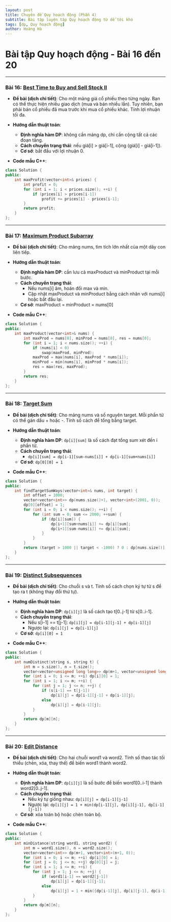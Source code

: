 ```yaml
---
layout: post
title: Chuyên đề Quy hoạch động (Phần 4)
subtitle: Bài tập luyện tập Quy hoạch động từ dễ tới khó
tags: [dp, Quy hoạch động]
author: Hoàng Hà
---
```


# Bài tập Quy hoạch động - Bài 16 đến 20

---

### Bài 16: [Best Time to Buy and Sell Stock II](https://leetcode.com/problems/best-time-to-buy-and-sell-stock-ii/)

- **Đề bài (dịch chi tiết)**:
  Cho một mảng giá cổ phiếu theo từng ngày. Bạn có thể thực hiện nhiều giao dịch (mua và bán nhiều lần). Tuy nhiên, bạn phải bán cổ phiếu đã mua trước khi mua cổ phiếu khác. Tính lợi nhuận tối đa.

- **Hướng dẫn thuật toán**:
  - **Định nghĩa hàm DP**: không cần mảng dp, chỉ cần cộng tất cả các đoạn tăng.
  - **Cách chuyển trạng thái**: nếu giá[i] > giá[i-1], cộng (giá[i] - giá[i-1]).
  - **Cơ sở**: bắt đầu với lợi nhuận 0.

- **Code mẫu C++**:
```cpp
class Solution {
public:
    int maxProfit(vector<int>& prices) {
        int profit = 0;
        for (int i = 1; i < prices.size(); ++i) {
            if (prices[i] > prices[i-1])
                profit += prices[i] - prices[i-1];
        }
        return profit;
    }
};
```

---

### Bài 17: [Maximum Product Subarray](https://leetcode.com/problems/maximum-product-subarray/)

- **Đề bài (dịch chi tiết)**:
  Cho mảng nums, tìm tích lớn nhất của một dãy con liên tiếp.

- **Hướng dẫn thuật toán**:
  - **Định nghĩa hàm DP**: cần lưu cả maxProduct và minProduct tại mỗi bước.
  - **Cách chuyển trạng thái**:
    - Nếu nums[i] âm, hoán đổi max và min.
    - Cập nhật maxProduct và minProduct bằng cách nhân với nums[i] hoặc bắt đầu lại.
  - **Cơ sở**: maxProduct = minProduct = nums[0]

- **Code mẫu C++**:
```cpp
class Solution {
public:
    int maxProduct(vector<int>& nums) {
        int maxProd = nums[0], minProd = nums[0], res = nums[0];
        for (int i = 1; i < nums.size(); ++i) {
            if (nums[i] < 0)
                swap(maxProd, minProd);
            maxProd = max(nums[i], maxProd * nums[i]);
            minProd = min(nums[i], minProd * nums[i]);
            res = max(res, maxProd);
        }
        return res;
    }
};
```

---

### Bài 18: [Target Sum](https://leetcode.com/problems/target-sum/)

- **Đề bài (dịch chi tiết)**:
  Cho mảng nums và số nguyên target. Mỗi phần tử có thể gán dấu + hoặc -. Tính số cách để tổng bằng target.

- **Hướng dẫn thuật toán**:
  - **Định nghĩa hàm DP**: `dp[i][sum]` là số cách đạt tổng sum xét đến i phần tử.
  - **Cách chuyển trạng thái**:
    - `dp[i][sum] = dp[i-1][sum-nums[i]] + dp[i-1][sum+nums[i]]`
  - **Cơ sở**: `dp[0][0] = 1`

- **Code mẫu C++**:
```cpp
class Solution {
public:
    int findTargetSumWays(vector<int>& nums, int target) {
        int offset = 1000;
        vector<vector<int>> dp(nums.size()+1, vector<int>(2001, 0));
        dp[0][offset] = 1;
        for (int i = 0; i < nums.size(); ++i) {
            for (int sum = 0; sum <= 2000; ++sum) {
                if (dp[i][sum]) {
                    dp[i+1][sum+nums[i]] += dp[i][sum];
                    dp[i+1][sum-nums[i]] += dp[i][sum];
                }
            }
        }
        return (target > 1000 || target < -1000) ? 0 : dp[nums.size()][target+offset];
    }
};
```

---

### Bài 19: [Distinct Subsequences](https://leetcode.com/problems/distinct-subsequences/)

- **Đề bài (dịch chi tiết)**:
  Cho chuỗi s và t. Tính số cách chọn ký tự từ s để tạo ra t (không thay đổi thứ tự).

- **Hướng dẫn thuật toán**:
  - **Định nghĩa hàm DP**: `dp[i][j]` là số cách tạo t[0..j-1] từ s[0..i-1].
  - **Cách chuyển trạng thái**:
    - Nếu s[i-1] == t[j-1]: `dp[i][j] = dp[i-1][j-1] + dp[i-1][j]`
    - Ngược lại: `dp[i][j] = dp[i-1][j]`
  - **Cơ sở**: `dp[i][0] = 1`

- **Code mẫu C++**:
```cpp
class Solution {
public:
    int numDistinct(string s, string t) {
        int m = s.size(), n = t.size();
        vector<vector<unsigned long long>> dp(m+1, vector<unsigned long long>(n+1, 0));
        for (int i = 0; i <= m; ++i) dp[i][0] = 1;
        for (int i = 1; i <= m; ++i) {
            for (int j = 1; j <= n; ++j) {
                if (s[i-1] == t[j-1])
                    dp[i][j] = dp[i-1][j-1] + dp[i-1][j];
                else
                    dp[i][j] = dp[i-1][j];
            }
        }
        return dp[m][n];
    }
};
```

---

### Bài 20: [Edit Distance](https://leetcode.com/problems/edit-distance/)

- **Đề bài (dịch chi tiết)**:
  Cho hai chuỗi word1 và word2. Tính số thao tác tối thiểu (chèn, xóa, thay thế) để biến word1 thành word2.

- **Hướng dẫn thuật toán**:
  - **Định nghĩa hàm DP**: `dp[i][j]` là số bước để biến word1[0..i-1] thành word2[0..j-1].
  - **Cách chuyển trạng thái**:
    - Nếu ký tự giống nhau: `dp[i][j] = dp[i-1][j-1]`
    - Ngược lại: `dp[i][j] = 1 + min(dp[i-1][j], dp[i][j-1], dp[i-1][j-1])`
  - **Cơ sở**: xóa toàn bộ hoặc chèn toàn bộ.

- **Code mẫu C++**:
```cpp
class Solution {
public:
    int minDistance(string word1, string word2) {
        int m = word1.size(), n = word2.size();
        vector<vector<int>> dp(m+1, vector<int>(n+1, 0));
        for (int i = 0; i <= m; ++i) dp[i][0] = i;
        for (int j = 0; j <= n; ++j) dp[0][j] = j;
        for (int i = 1; i <= m; ++i) {
            for (int j = 1; j <= n; ++j) {
                if (word1[i-1] == word2[j-1])
                    dp[i][j] = dp[i-1][j-1];
                else
                    dp[i][j] = 1 + min({dp[i-1][j], dp[i][j-1], dp[i-1][j-1]});
            }
        }
        return dp[m][n];
    }
};
```

